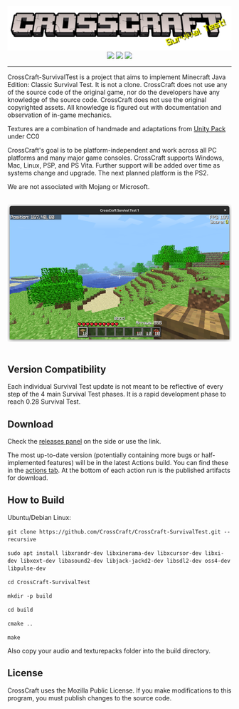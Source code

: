 <div align=center style="display:inline-block"><img src=./branding/logo-cracked-splash-st.png><br><img src="https://img.shields.io/github/workflow/status/CrossCraft/CrossCraft-SurvivalTest/CrossCraft?style=for-the-badge&logo=github&label=SurvivalTest" height=36px> <img src="https://forthebadge.com/images/badges/made-with-c-plus-plus.svg"> <img src="https://forthebadge.com/images/badges/open-source.svg"></div>

---

CrossCraft-SurvivalTest is a project that aims to implement Minecraft Java Edition: Classic Survival Test. It is not a clone. CrossCraft does not use any of the source code of the original game, nor do the developers have any knowledge of the source code. CrossCraft does not use the original copyrighted assets. All knowledge is figured out with documentation and observation of in-game mechanics.

Textures are a combination of handmade and adaptations from [Unity Pack](https://www.curseforge.com/minecraft/texture-packs/unity) under CC0

CrossCraft's goal is to be platform-independent and work across all PC platforms and many major game consoles. CrossCraft supports Windows, Mac, Linux, PSP, and PS Vita. Further support will be added over time as systems change and upgrade. The next planned platform is the PS2.

We are not associated with Mojang or Microsoft.

<br>
<div align=center><img src=./branding/Screenshot.png></div>
<br>

## Version Compatibility

Each individual Survival Test update is not meant to be reflective of every step of the 4 main Survival Test phases. It is a rapid development phase to reach 0.28 Survival Test.

## Download

Check the [releases panel](https://github.com/CrossCraft/CrossCraft-SurvivalTest/releases) on the side or use the link.

The most up-to-date version (potentially containing more bugs or half-implemented features) will be in the latest Actions build. You can find these in the [actions tab](https://github.com/CrossCraft/CrossCraft-SurvivalTest/actions). At the bottom of each action run is the published artifacts for download.

## How to Build

Ubuntu/Debian Linux:

`git clone https://github.com/CrossCraft/CrossCraft-SurvivalTest.git --recursive`

`sudo apt install libxrandr-dev libxinerama-dev libxcursor-dev libxi-dev libxext-dev libasound2-dev libjack-jackd2-dev libsdl2-dev oss4-dev libpulse-dev`

`cd CrossCraft-SurvivalTest`

`mkdir -p build`

`cd build`

`cmake ..`

`make`

Also copy your audio and texturepacks folder into the build directory.

## License

CrossCraft uses the Mozilla Public License.
If you make modifications to this program, you must publish changes to the source code. 
